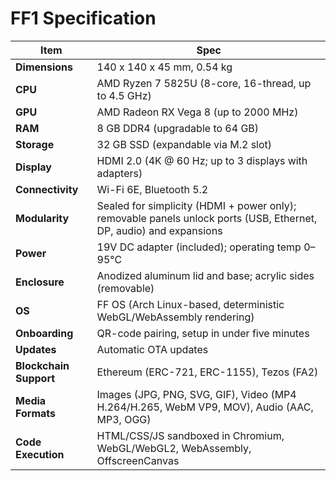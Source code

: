 # FF1 Specification

| Item | Spec |
|------|------|
| **Dimensions** | 140 x 140 x 45 mm, 0.54 kg |
| **CPU** | AMD Ryzen 7 5825U (8-core, 16-thread, up to 4.5 GHz) |
| **GPU** | AMD Radeon RX Vega 8 (up to 2000 MHz) |
| **RAM** | 8 GB DDR4 (upgradable to 64 GB) |
| **Storage** | 32 GB SSD (expandable via M.2 slot) |
| **Display** | HDMI 2.0 (4K @ 60 Hz; up to 3 displays with adapters) |
| **Connectivity** | Wi-Fi 6E, Bluetooth 5.2 |
| **Modularity** | Sealed for simplicity (HDMI + power only); removable panels unlock ports (USB, Ethernet, DP, audio) and expansions |
| **Power** | 19V DC adapter (included); operating temp 0–95°C |
| **Enclosure** | Anodized aluminum lid and base; acrylic sides (removable) |
| **OS** | FF OS (Arch Linux-based, deterministic WebGL/WebAssembly rendering) |
| **Onboarding** | QR-code pairing, setup in under five minutes |
| **Updates** | Automatic OTA updates |
| **Blockchain Support** | Ethereum (ERC-721, ERC-1155), Tezos (FA2) |
| **Media Formats** | Images (JPG, PNG, SVG, GIF), Video (MP4 H.264/H.265, WebM VP9, MOV), Audio (AAC, MP3, OGG) |
| **Code Execution** | HTML/CSS/JS sandboxed in Chromium, WebGL/WebGL2, WebAssembly, OffscreenCanvas |
